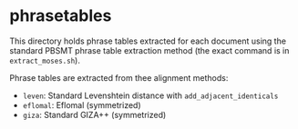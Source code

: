 # phrasetables

This directory holds phrase tables extracted for each document using the standard PBSMT phrase table extraction method (the exact command is in `extract_moses.sh`).

Phrase tables are extracted from thee alignment methods:
* `leven`: Standard Levenshtein distance with `add_adjacent_identicals`
* `eflomal`: Eflomal (symmetrized)
* `giza`: Standard GIZA++ (symmetrized)
